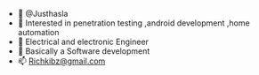 - 👋  @Justhasla
- 👀 Interested in penetration testing ,android development ,home automation
- 🌱 Electrical and electronic Engineer
- 💞️ Basically a Software development
- 📫  Richkibz@gmail.com

<!---
Justhasla/Justhasla is a ✨ special ✨ repository because its `README.md` (this file) appears on your GitHub profile.
You can click the Preview link to take a look at your changes.
--->

